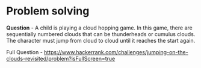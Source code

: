 # Problem solving

**Question** - A child is playing a cloud hopping game. In this game, there are sequentially numbered clouds that can be thunderheads or cumulus clouds. The character must jump from cloud to cloud until it reaches the start again.  

Full Question - https://www.hackerrank.com/challenges/jumping-on-the-clouds-revisited/problem?isFullScreen=true
